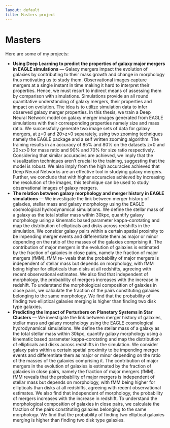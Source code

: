 ```yaml
---
layout: default
title: Masters project
---
```


# Masters

Here are some of my projects:

- **Using Deep Learning to predict the properties of galaxy major mergers in EAGLE simulations** — Galaxy mergers impact the evolution of galaxies by contributing to their mass growth and change in morphology thus motivating us to study them. Observational images capture mergers at a single instant in time making it hard to interpret their properties. Hence, we must resort to indirect means of assessing them by comparison with simulations. Simulations provide an all round quantitative understanding of galaxy mergers, their properties and impact on evolution. The idea is to utilize simulation data to infer observed galaxy merger properties. In this thesis, we train a Deep Neural Network model on galaxy merger images generated from EAGLE simulations with their corresponding properties namely size and mass ratio. We successfully generate two image sets of data for galaxy mergers, at z=0 and 20>z>0 separately, using two zooming techniques namely the EAGLE package and a self written zooming algorithm. The training results in an accuracy of 85% and 80% on the datasets z=0 and 20>z>0 for mass ratio and 90% and 70% for size ratio respectively. Considering that similar accuracies are achieved, we imply that the visualization techniques aren’t crucial to the training, suggesting that the model is robust. We also imply from the high accuracies achieved that Deep Neural Networks are an effective tool in studying galaxy mergers. Further, we conclude that with higher accuracies achieved by increasing the resolution of the images, this technique can be used to study observational images of galaxy mergers.
- **The relation between galaxy morphology and merger history in EAGLE simulations** — We investigate the link between merger history of galaxies, stellar mass and galaxy morphology using the EAGLE cosmological hydrodynamical simulations. We define the stellar mass of a galaxy as the total stellar mass within 30kpc, quantify galaxy morphology using a kinematic based parameter kappa-corotating and map the distribution of ellipticals and disks across redshifts in the simulation. We consider galaxy pairs within a certain spatial proximity to be impending merger events and differentiate them as major or minor depending on the ratio of the masses of the galaxies comprising it. The contribution of major mergers in the evolution of galaxies is estimated by the fraction of galaxies in close pairs, namely the fraction of major mergers (fMM). fMM re- veals that the probability of major mergers is independent of stellar mass but depends on morphology, with fMM being higher for ellipticals than disks at all redshifts, agreeing with recent observational estimates. We also find that independent of morphology, the probability of mergers increases with the increase in redshift. To understand the morphological composition of galaxies in close pairs, we calculate the fraction of the pairs constituting galaxies belonging to the same morphology. We find that the probability of finding two elliptical galaxies merging is higher than finding two disk type galaxies.
- **Predicting the Impact of Perturbers on Planetary Systems in Star Clusters** — We investigate the link between merger history of galaxies, stellar mass and galaxy morphology using the EAGLE cosmological hydrodynamical simulations. We define the stellar mass of a galaxy as the total stellar mass within 30kpc, quantify galaxy morphology using a kinematic based parameter kappa-corotating and map the distribution of ellipticals and disks across redshifts in the simulation. We consider galaxy pairs within a certain spatial proximity to be impending merger events and differentiate them as major or minor depending on the ratio of the masses of the galaxies comprising it. The contribution of major mergers in the evolution of galaxies is estimated by the fraction of galaxies in close pairs, namely the fraction of major mergers (fMM). fMM reveals that the probability of major mergers is independent of stellar mass but depends on morphology, with fMM being higher for ellipticals than disks at all redshifts, agreeing with recent observational estimates. We also find that independent of morphology, the probability of mergers increases with the increase in redshift. To understand the morphological composition of galaxies in close pairs, we calculate the fraction of the pairs constituting galaxies belonging to the same morphology. We find that the probability of finding two elliptical galaxies merging is higher than finding two disk type galaxies.
